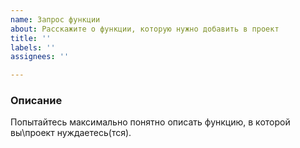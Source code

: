 ```yaml
---
name: Запрос функции
about: Расскажите о функции, которую нужно добавить в проект
title: ''
labels: ''
assignees: ''

---
```


### Описание
Попытайтесь максимально понятно описать функцию, в которой вы\проект нуждаетесь(тся).

